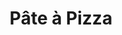 ---
layout: recette-v2
categories: [recettes]
hidden: true
lang: fr
sitemap: true
title: Pâte à Pizza
type: boulangerie
---